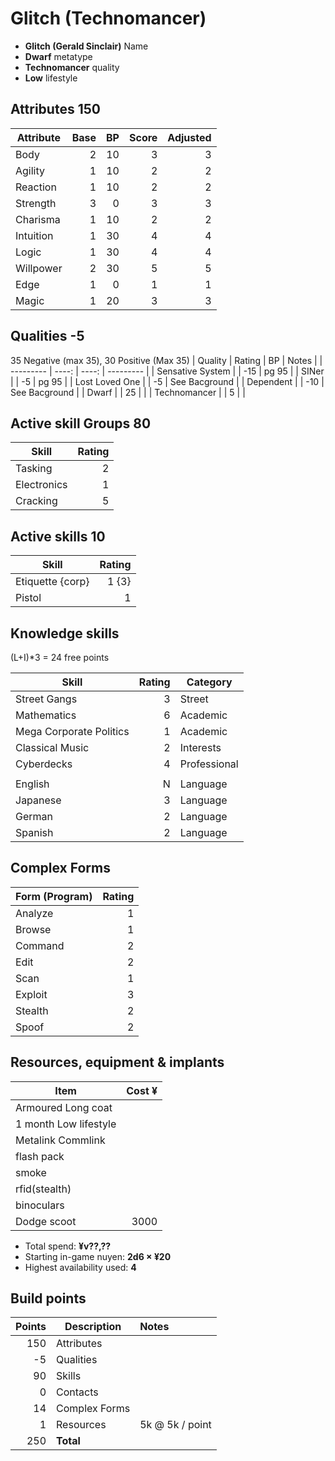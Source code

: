 # Glitch (Technomancer)

* **Glitch (Gerald Sinclair)** Name
* **Dwarf** metatype
* **Technomancer** quality
* **Low** lifestyle


## Attributes   150

| Attribute     | Base  | BP    | Score | Adjusted  |
| ---------     | ----: | ----: | ----: | -------:  |
| Body          | 2     | 10    | 3     | 3         |
| Agility       | 1     | 10    | 2     | 2         |
| Reaction      | 1     | 10    | 2     | 2         |
| Strength      | 3     | 0     | 3     | 3         |
| Charisma      | 1     | 10    | 2     | 2         |
| Intuition     | 1     | 30    | 4     | 4         |
| Logic         | 1     | 30    | 4     | 4         |
| Willpower     | 2     | 30    | 5     | 5         |
| Edge          | 1     | 0     | 1     | 1         |
| Magic         | 1     | 20    | 3     | 3         |


## Qualities  -5
35 Negative (max 35), 30 Positive (Max 35)
| Quality             | Rating  | BP    |  Notes          |
| ---------           | ----:   | ----: | ---------       |
| Sensative System    |         | -15    | pg 95          |
| SINer               |         | -5     | pg 95          |
| Lost Loved One      |         | -5     | See Bacground  |
| Dependent           |         | -10    | See Bacground  |
| Dwarf               |         |  25    |                |
| Technomancer        |         |  5     |                |


## Active skill Groups  80

| Skill             | Rating    | 
| -----             | -----:    |
| Tasking           | 2         |
| Electronics       | 1         |
| Cracking          | 5         |

## Active skills    10

| Skill             | Rating    |
| -----             | -----:    |
| Etiquette {corp}  | 1 {3}     |
| Pistol            | 1         |


## Knowledge skills 
(L+I)*3 = 24 free points

| Skill                             | Rating    | Category      |
| -----                             | -----:    | --------      |
| Street Gangs                      | 3         | Street        |
| Mathematics                       | 6         | Academic      |
| Mega Corporate Politics           | 1         | Academic      |
| Classical Music                   | 2         | Interests     |
| Cyberdecks                        | 4         | Professional  |
|                                   |           |               |
|English                            | N         |  Language     |
| Japanese                          | 3         |  Language     | 
| German                            | 2         |  Language     | 
| Spanish                           | 2         |  Language     |     

## Complex Forms

| Form (Program)     |  Rating   |
| -----              |  -----:   |
| Analyze            | 1         |
| Browse             | 1         |
| Command            | 2         |
| Edit               | 2         |
| Scan               | 1         |
| Exploit            | 3         |
| Stealth            | 2         |
| Spoof              | 2         |

## Resources, equipment & implants

| Item                                      | Cost ¥  |
| ----                                      | -----:  |
| Armoured Long coat                        |         |
| 1 month Low lifestyle                     |         |
| Metalink Commlink                         |         |
| flash pack                                |         |
| smoke                                     |         |
| rfid(stealth)                             |         |
| binoculars                                |         |
| Dodge scoot                               | 3000    |

* Total spend: **¥v??,??**
* Starting in-game nuyen: **2d6 × ¥20**
* Highest availability used: **4**


## Build points

| Points    | Description            | Notes             |
| -----:    | -----------            | :-----            |
| 150       | Attributes             |                   |
| -5        | Qualities              |                   |
| 90        | Skills                 |                   |
| 0         | Contacts               |                   |
| 14        | Complex Forms          |                   |
| 1         | Resources              | 5k @ 5k / point   |
| 250       | **Total**              |                   |
